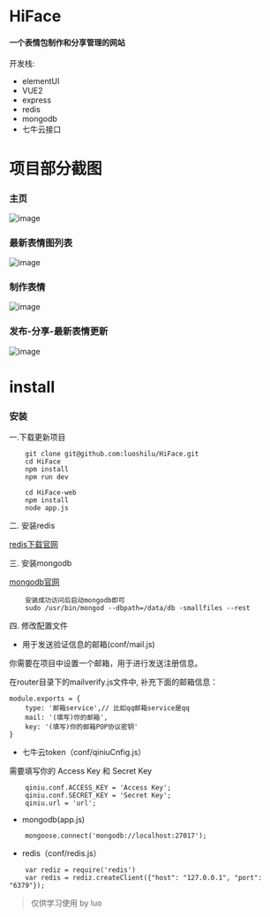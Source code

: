 # HiFace 
#### 一个表情包制作和分享管理的网站

开发栈:
* elementUI
* VUE2
* express
* redis
* mongodb
* 七牛云接口

# 项目部分截图

### 主页

![image](https://github.com/luoshilu/HiFace/blob/master/public/img/index.png)

### 最新表情图列表

![image](https://github.com/luoshilu/HiFace/blob/master/public/img/new.png)

### 制作表情

![image](https://github.com/luoshilu/HiFace/blob/master/public/img/make2.png)

### 发布-分享-最新表情更新

![image](https://github.com/luoshilu/HiFace/blob/master/public/img/show.png)

# install

### 安装

一.下载更新项目

```
    git clone git@github.com:luoshilu/HiFace.git
    cd HiFace
    npm install
    npm run dev

    cd HiFace-web
    npm install
    node app.js
```

二. 安装redis

[redis下载官网](https://redis.io/download)

三. 安装mongodb

[mongodb官网](https://www.mongodb.com/)

```
    安装成功访问后启动mongodb即可
    sudo /usr/bin/mongod --dbpath=/data/db -smallfiles --rest 
```

四. 修改配置文件

* 用于发送验证信息的邮箱(conf/mail.js)

你需要在项目中设置一个邮箱，用于进行发送注册信息。

在router目录下的mailverify.js文件中, 补充下面的邮箱信息：

    module.exports = {
        type: '邮箱service',// 比如qq邮箱service是qq
        mail: '(填写)你的邮箱',
        key: '(填写)你的邮箱POP协议密钥'
    }

* 七牛云token（conf/qiniuCnfig.js）

需要填写你的 Access Key 和 Secret Key

```
    qiniu.conf.ACCESS_KEY = 'Access Key';
    qiniu.conf.SECRET_KEY = 'Secret Key';
    qiniu.url = 'url';
```

* mongodb(app.js)

```
    mongoose.connect('mongodb://localhost:27017');
```

* redis（conf/redis.js）

```
    var rediz = require('redis')
    var redis = rediz.createClient({"host": "127.0.0.1", "port": "6379"});
```


> 仅供学习使用 by luo
